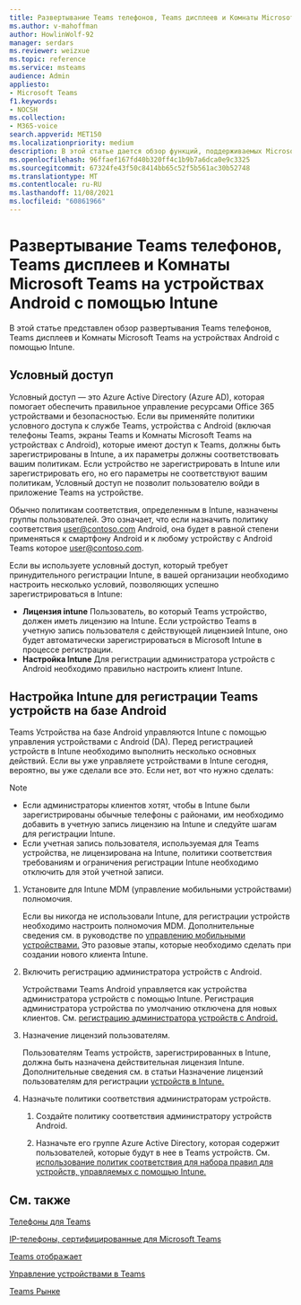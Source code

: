 ```yaml
---
title: Развертывание Teams телефонов, Teams дисплеев и Комнаты Microsoft Teams на устройствах Android с помощью Intune
ms.author: v-mahoffman
author: HowlinWolf-92
manager: serdars
ms.reviewer: weizxue
ms.topic: reference
ms.service: msteams
audience: Admin
appliesto:
- Microsoft Teams
f1.keywords:
- NOCSH
ms.collection:
- M365-voice
search.appverid: MET150
ms.localizationpriority: medium
description: В этой статье дается обзор функций, поддерживаемых Microsoft Teams дисплеев.
ms.openlocfilehash: 96ffaef167fd40b320ff4c1b9b7a6dca0e9c3325
ms.sourcegitcommit: 67324fe43f50c8414bb65c52f5b561ac30b52748
ms.translationtype: MT
ms.contentlocale: ru-RU
ms.lasthandoff: 11/08/2021
ms.locfileid: "60861966"
---
```

# <a name="deploy-teams-phones-teams-displays-and-microsoft-teams-rooms-on-android-using-intune"></a>Развертывание Teams телефонов, Teams дисплеев и Комнаты Microsoft Teams на устройствах Android с помощью Intune

В этой статье представлен обзор развертывания Teams телефонов, Teams дисплеев и Комнаты Microsoft Teams на устройствах Android с помощью Intune.

## <a name="conditional-access"></a>Условный доступ

Условный доступ — это Azure Active Directory (Azure AD), которая помогает обеспечить правильное управление ресурсами Office 365 устройствами и безопасностью.  Если вы применяйте политики условного доступа к службе Teams, устройства с Android (включая телефоны Teams, экраны Teams и Комнаты Microsoft Teams на устройствах с Android), которые имеют доступ к Teams, должны быть зарегистрированы в Intune, а их параметры должны соответствовать вашим политикам.  Если устройство не зарегистрировать в Intune или зарегистрировать его, но его параметры не соответствуют вашим политикам, Условный доступ не позволит пользователю войди в приложение Teams на устройстве.

Обычно политикам соответствия, определенным в Intune, назначены группы пользователей.  Это означает, что если назначить политику соответствия user@contoso.com Android, она будет в равной степени применяться к смартфону Android и к любому устройству с Android Teams которое user@contoso.com.

Если вы используете условный доступ, который требует принудительного регистрации Intune, в вашей организации необходимо настроить несколько условий, позволяющих успешно зарегистрироваться в Intune:

- **Лицензия intune** Пользователь, во который Teams устройство, должен иметь лицензию на Intune.  Если устройство Teams в учетную запись пользователя с действующей лицензией Intune, оно будет автоматически зарегистрироваться в Microsoft Intune в процессе регистрации.
- **Настройка Intune** Для регистрации администратора устройств с Android необходимо правильно настроить клиент Intune.

## <a name="configure-intune-to-enroll-teams-android-based-devices"></a>Настройка Intune для регистрации Teams устройств на базе Android

Teams Устройства на базе Android управляются Intune с помощью управления устройствами с Android (DA). Перед регистрацией устройств в Intune необходимо выполнить несколько основных действий.  Если вы уже управляете устройствами в Intune сегодня, вероятно, вы уже сделали все это.  Если нет, вот что нужно сделать:

> [!NOTE]
> - Если администраторы клиентов хотят, чтобы в Intune были зарегистрированы обычные телефоны с районами, им необходимо добавить в учетную запись лицензию на Intune и следуйте шагам для регистрации Intune.
> - Если учетная запись пользователя, используемая для Teams устройства, не лицензирована на Intune, политики соответствия требованиям и ограничения регистрации Intune необходимо отключить для этой учетной записи.



1. Установите для Intune MDM (управление мобильными устройствами) полномочия.  

   Если вы никогда не использовали Intune, для регистрации устройств необходимо настроить полномочия MDM. Дополнительные сведения см. в руководстве по [управлению мобильными устройствами.](/intune/fundamentals/mdm-authority-set)  Это разовые этапы, которые необходимо сделать при создании нового клиента Intune.
1. Включить регистрацию администратора устройств с Android.
  
   Устройствами Teams Android управляется как устройства администратора устройств с помощью Intune.  Регистрация администратора устройства по умолчанию отключена для новых клиентов. См. [регистрацию администратора устройств с Android.](/intune/enrollment/android-enroll-device-administrator)
1. Назначение лицензий пользователям. 
 
   Пользователям Teams устройств, зарегистрированных в Intune, должна быть назначена действительная лицензия Intune. Дополнительные сведения см. в статьи Назначение лицензий пользователям для регистрации [устройств в Intune.](/intune/fundamentals/licenses-assign)
1. Назначьте политики соответствия администраторам устройств.  

   1. Создайте политику соответствия администратору устройств Android.

   1. Назначьте его группе Azure Active Directory, которая содержит пользователей, которые будут в нее в Teams устройств. См. [использование политик соответствия для набора правил для устройств, управляемых с помощью Intune.](/mem/intune/protect/device-compliance-get-started)

## <a name="see-also"></a>См. также

[Телефоны для Teams](phones-for-teams.md)

[IP-телефоны, сертифицированные для Microsoft Teams](teams-ip-phones.md)

[Teams отображает](teams-displays.md)

[Управление устройствами в Teams](device-management.md)

[Teams Рынке](https://office.com/teamsdevices)
